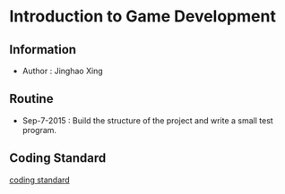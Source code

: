 # Introduction to Game Development
## Information
* Author : Jinghao Xing

## Routine
* Sep-7-2015 : Build the structure of the project and write a small test program. 

## Coding Standard
[coding standard](https://docs.google.com/document/d/1jDdPV9vASQS4_SnPuyN8qBt2TOLToCs9fgCqozmP_Gc/edit?usp=sharing)
